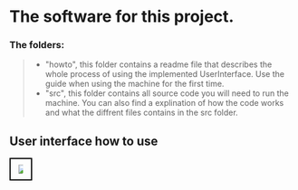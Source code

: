 # The software for this project.
### The folders:
> + "howto", this folder contains a readme file that describes the whole process of using the implemented UserInterface. Use the guide when using the machine for the first time.
> + "src", this folder contains all source code you will need to run the machine. You can also find a explination of how the code works and what the diffrent files contains in the src folder.

## User interface how to use
<div align = "center" style="border: 2px solid black; display: inline-block; padding: 10px;">
  <img src = "https://raw.githubusercontent.com/HugoPersson01/Project-Course-2-KTH-Digital-Training-Equipment/main/pictures/test2.gif" style = "max-width: 50%;">
</div>


